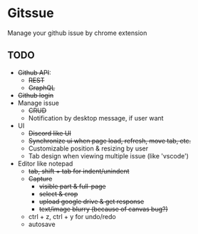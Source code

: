 # Gitssue

Manage your github issue by chrome extension

## TODO

- ~~Github API~~: 
  - ~~REST~~
  - ~~GraphQL~~
- ~~Github login~~
- Manage issue
  - ~~CRUD~~
  - Notification by desktop message, if user want
- UI
  - ~~Discord like UI~~
  - ~~Synchronize ui when page load, refresh, move tab, etc.~~  
  - Customizable position & resizing by user
  - Tab design when viewing multiple issue (like 'vscode')
- Editor like notepad
    - ~~tab, shift + tab for indent/unindent~~
    - ~~Capture~~
      - ~~visible part & full-page~~
      - ~~select & crop~~
      - ~~upload google drive & get response~~
      - ~~text/image blurry (because of canvas bug?)~~
    - ctrl + z, ctrl + y for undo/redo      
    - autosave
